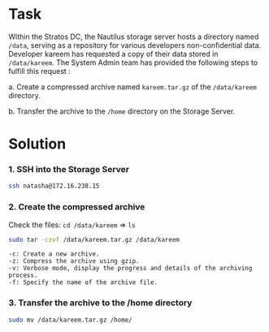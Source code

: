 # Task

Within the Stratos DC, the Nautilus storage server hosts a directory named `/data`, serving as a repository for various developers non-confidential data. Developer kareem has requested a copy of their data stored in `/data/kareem`. 
The System Admin team has provided the following steps to fulfill this request :

a. Create a compressed archive named `kareem.tar.gz` of the `/data/kareem` directory.

b. Transfer the archive to the `/home` directory on the Storage Server.

# Solution

### 1. SSH into the Storage Server

```bash
ssh natasha@172.16.238.15
```

### 2. Create the compressed archive

Check the files: `cd /data/kareem` => `ls`

```bash
sudo tar -czvf /data/kareem.tar.gz /data/kareem
```
    -c: Create a new archive.
    -z: Compress the archive using gzip.
    -v: Verbose mode, display the progress and details of the archiving process.
    -f: Specify the name of the archive file.

### 3. Transfer the archive to the /home directory

 ```bash
sudo mv /data/kareem.tar.gz /home/
```
